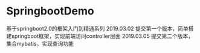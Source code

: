 # SpringbootDemo
基于springboot2.0的框架入门到精通系列
2019.03.02 提交第一个版本，简单搭建springboot框架，实现前端访问controller层面
2019.03.05 提交第二个版本，集合mybatis，实现查询功能
